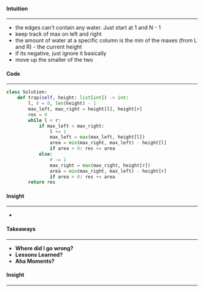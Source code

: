 #### Intuition
---
- the edges can't contain any water. Just start at 1 and N - 1
- keep track of max on left and right
- the amount of water at a specific column is the min of the maxes (from L and R) - the current height
- if its negative, just ignore it basically
- move up the smaller of the two
#### Code
---
```python
class Solution:
    def trap(self, height: list[int]) -> int:
        l, r = 0, len(height) - 1
        max_left, max_right = height[l], height[r] 
        res = 0
        while l < r:
            if max_left < max_right:
                l += 1
                max_left = max(max_left, height[l])
                area = min(max_right, max_left) - height[l]
                if area > 0: res += area
            else:
                r -= 1
                max_right = max(max_right, height[r])
                area = min(max_right, max_left) - height[r]
                if area > 0: res += area
        return res
```

#### Insight
---
- 

#### Takeaways
---
- **Where did I go wrong?**
- **Lessons Learned?**
- **Aha Moments?**

#### Insight
---

